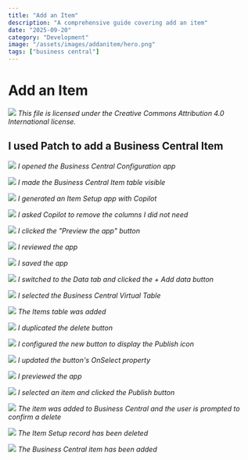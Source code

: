 ```yaml
---
title: "Add an Item"
description: "A comprehensive guide covering add an item"
date: "2025-09-20"
category: "Development"
image: "/assets/images/addanitem/hero.png"
tags: ["business central"]
---
```


# Add an Item

![](/assets/images/addanitem/office-365-icon-500x500.png)
*This file is licensed under the Creative Commons Attribution 4.0 International license.*


## I used Patch to add a Business Central Item

![](/assets/images/addanitem/screenshot-2024-02-17-at-1.30.50-pm-1836x617.png)
*I opened the Business Central Configuration app*

![](/assets/images/addanitem/screenshot-2024-02-17-at-1.31.04-pm-1836x632.png)
*I made the Business Central Item table visible*

![](/assets/images/addanitem/screenshot-2024-02-17-at-1.32.22-pm-1836x947.png)
*I generated an Item Setup app with Copilot*

![](/assets/images/addanitem/screenshot-2024-02-17-at-1.33.24-pm-1836x950.png)
*I asked Copilot to remove the columns I did not need*

![](/assets/images/addanitem/screenshot-2024-02-17-at-1.34.21-pm-1836x838.png)
*I clicked the "Preview the app" button*

![](/assets/images/addanitem/screenshot-2024-02-17-at-1.34.44-pm-1836x945.png)
*I reviewed the app*

![](/assets/images/addanitem/screenshot-2024-02-17-at-1.35.10-pm-1836x251.png)
*I saved the app*

![](/assets/images/addanitem/screenshot-2024-02-17-at-4.00.08-pm-1836x749.png)
*I switched to the Data tab and clicked the + Add data button*

![](/assets/images/addanitem/screenshot-2024-02-17-at-4.01.49-pm-1836x773.png)
*I selected the Business Central Virtual Table*

![](/assets/images/addanitem/screenshot-2024-02-17-at-4.01.59-pm-1836x535.png)
*The Items table was added*

![](/assets/images/addanitem/screenshot-2024-02-17-at-1.48.48-pm-1836x943.png)
*I duplicated the delete button*

![](/assets/images/addanitem/screenshot-2024-02-17-at-1.50.12-pm-1836x774.png)
*I configured the new button to display the Publish icon*

![](/assets/images/addanitem/screenshot-2024-02-17-at-2.00.57-pm-1836x947.png)
*I updated the button's OnSelect property*

![](/assets/images/addanitem/screenshot-2024-02-17-at-2.01.46-pm-1836x812.png)
*I previewed the app*

![](/assets/images/addanitem/screenshot-2024-02-17-at-2.02.04-pm-1836x593.png)
*I selected an item and clicked the Publish button*

![](/assets/images/addanitem/screenshot-2024-02-17-at-2.02.19-pm-1836x748.png)
*The item was added to Business Central and the user is prompted to confirm a delete*

![](/assets/images/addanitem/screenshot-2024-02-17-at-2.02.31-pm-1836x718.png)
*The Item Setup record has been deleted*

![](/assets/images/addanitem/screenshot-2024-02-17-at-2.03.33-pm-1836x673.png)
*The Business Central item has been added*
